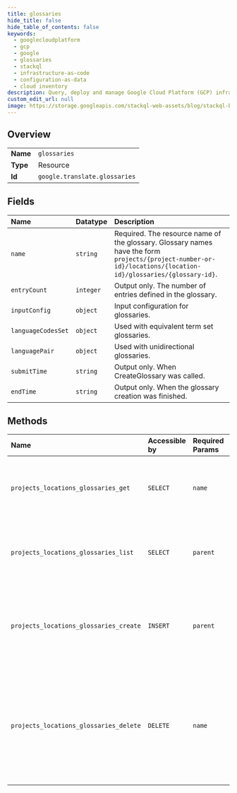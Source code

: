 ```yaml
---
title: glossaries
hide_title: false
hide_table_of_contents: false
keywords:
  - googlecloudplatform
  - gcp
  - google
  - glossaries
  - stackql
  - infrastructure-as-code
  - configuration-as-data
  - cloud inventory
description: Query, deploy and manage Google Cloud Platform (GCP) infrastructure and resources using SQL
custom_edit_url: null
image: https://storage.googleapis.com/stackql-web-assets/blog/stackql-blog-post-featured-image.png
---
```

  
    

## Overview
<table><tbody>
<tr><td><b>Name</b></td><td><code>glossaries</code></td></tr>
<tr><td><b>Type</b></td><td>Resource</td></tr>
<tr><td><b>Id</b></td><td><code>google.translate.glossaries</code></td></tr>
</tbody></table>

## Fields
| Name | Datatype | Description |
|:-----|:---------|:------------|
| `name` | `string` | Required. The resource name of the glossary. Glossary names have the form `projects/{project-number-or-id}/locations/{location-id}/glossaries/{glossary-id}`. |
| `entryCount` | `integer` | Output only. The number of entries defined in the glossary. |
| `inputConfig` | `object` | Input configuration for glossaries. |
| `languageCodesSet` | `object` | Used with equivalent term set glossaries. |
| `languagePair` | `object` | Used with unidirectional glossaries. |
| `submitTime` | `string` | Output only. When CreateGlossary was called. |
| `endTime` | `string` | Output only. When the glossary creation was finished. |
## Methods
| Name | Accessible by | Required Params | Description |
|:-----|:--------------|:----------------|:------------|
| `projects_locations_glossaries_get` | `SELECT` | `name` | Gets a glossary. Returns NOT_FOUND, if the glossary doesn't exist. |
| `projects_locations_glossaries_list` | `SELECT` | `parent` | Lists glossaries in a project. Returns NOT_FOUND, if the project doesn't exist. |
| `projects_locations_glossaries_create` | `INSERT` | `parent` | Creates a glossary and returns the long-running operation. Returns NOT_FOUND, if the project doesn't exist. |
| `projects_locations_glossaries_delete` | `DELETE` | `name` | Deletes a glossary, or cancels glossary construction if the glossary isn't created yet. Returns NOT_FOUND, if the glossary doesn't exist. |
